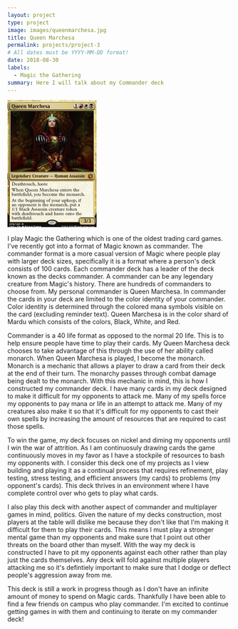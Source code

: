 ```yaml
---
layout: project
type: project
image: images/queenmarchesa.jpg
title: Queen Marchesa
permalink: projects/project-3
# All dates must be YYYY-MM-DD format!
date: 2018-08-30
labels:
  - Magic the Gathering
summary: Here I will talk about my Commander deck  
---
```


<img class="ui medium right floated rounded image" src="../images/queenmarchesa.jpg">

I play Magic the Gathering which is one of the oldest trading card games. I've recently got into a format of Magic known as commander.  The commander format is a more casual version of Magic where people play with larger deck sizes, specifically it is a format where a person's deck consists of 100 cards. Each commander deck has a leader of the deck known as the decks commander. A commander can be any legendary creature from Magic's history. There are hundreds of commanders to choose from. My personal commander is Queen Marchesa. In commander the cards in your deck are limited to the color identity of your commander. Color identity is determined through the colored mana symbols visible on the card (excluding reminder text). Queen Marchesa is in the color shard of Mardu which consists of the colors, Black, White, and Red. 

Commander is a 40 life format as opposed to the normal 20 life. This is to help ensure people have time to play their cards. My Queen Marchesa deck chooses to take advantage of this through the use of her ability called monarch. When Queen Marchesa is played, I become the monarch. Monarch is a mechanic that allows a player to draw a card from their deck at the end of their turn. The monarchy passes through combat damage being dealt to the monarch. With this mechanic in mind, this is how I constructed my commander deck. I have many cards in my deck designed to make it difficult for my opponents to attack me.  Many of my spells force my opponents to pay mana or life in an attempt to attack me. Many of my creatures also make it so that it's difficult for my opponents to cast their own spells by increasing the amount of resources that are required to cast those spells. 

To win the game, my deck focuses on nickel and diming my opponents until I win the war of attrition. As I am continuosuly drawing cards the game continuously moves in my favor as I have a stockpile of resources to bash my opponents with. I consider this deck one of my projects as I view building and playing it as a continual process that requires refinement, play testing, stress testing, and efficient answers (my cards) to problems (my opponent's cards). This deck thrives in an environment where I have complete control over who gets to play what cards. 

I also play this deck with another aspect of commander and multiplayer games in mind, politics. Given the nature of my decks construction, most players at the table will dislike me because they don't like that I'm making it difficult for them to play their cards. This means I must play a stronger mental game than my opponents and make sure that I point out other threats on the board other than myself. With the way my deck is constructed I have to pit my opponents against each other rather than play just the cards themselves. Any deck will fold against multiple players attacking me so it's defintiely important to make sure that I dodge or deflect people's aggression away from me.

This deck is still a work in progress though as I don't have an infinite amount of money to spend on Magic cards. Thankfully I have been able to find a few friends on campus who play commander. I'm excited to continue getting games in with them and continuing to iterate on my commander deck!
